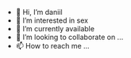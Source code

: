 - 👋 Hi, I’m daniil
- 👀 I’m interested in sex
- 🌱 I’m currently available 
- 💞️ I’m looking to collaborate on ...
- 📫 How to reach me ...

<!---
rpbl3b/rpbl3b is a ✨ special ✨ repository because its `README.md` (this file) appears on your GitHub profile.
You can click the Preview link to take a look at your changes.
--->
